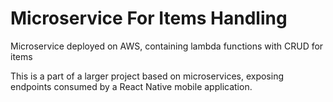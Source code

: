 # Microservice For Items Handling
Microservice deployed on AWS, containing lambda functions with CRUD for items

This is a part of a larger project based on microservices, exposing endpoints consumed by a React Native mobile application.  

